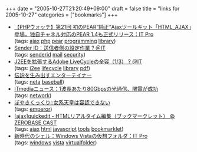 +++
date = "2005-10-27T21:20:49+09:00"
draft = false
title = "links for 2005-10-27"
categories = ["bookmarks"]
+++

<ul>
	<li>
		<div><a href="http://itpro.nikkeibp.co.jp/article/COLUMN/20051023/223253/?P=2">【PHPウォッチ】第21回 初のPEAR“純正”Ajaxツールキット「HTML_AJAX」登場，独自チャネル対応のPEAR 1.4も正式リリース：IT Pro</a></div>
		<div>(tags: <a href="http://del.icio.us/nobu666/ajax">ajax</a> <a href="http://del.icio.us/nobu666/php">php</a> <a href="http://del.icio.us/nobu666/pear">pear</a> <a href="http://del.icio.us/nobu666/programming">programming</a> <a href="http://del.icio.us/nobu666/library">library</a>)</div>
	</li>
	<li>
		<div><a href="http://www.atmarkit.co.jp/fsecurity/special/82senderid/sender101.html">Sender ID：送信者側の設定作業 ? ＠IT</a></div>
		<div>(tags: <a href="http://del.icio.us/nobu666/senderid">senderid</a> <a href="http://del.icio.us/nobu666/mail">mail</a> <a href="http://del.icio.us/nobu666/security">security</a>)</div>
	</li>
	<li>
		<div><a href="http://www.atmarkit.co.jp/fwcr/rensai/pdf02/pdf02_1.html">J2EEを拡張するAdobe LiveCycleの全容（1/3） ? ＠IT</a></div>
		<div>(tags: <a href="http://del.icio.us/nobu666/j2ee">j2ee</a> <a href="http://del.icio.us/nobu666/lifecycle">lifecycle</a> <a href="http://del.icio.us/nobu666/library">library</a> <a href="http://del.icio.us/nobu666/pdf">pdf</a>)</div>
	</li>
	<li>
		<div><a href="http://www.webmie.or.jp/~m-yama/col/columnnaga.htm">伝説を生み出すエンターテイナー</a></div>
		<div>(tags: <a href="http://del.icio.us/nobu666/neta">neta</a> <a href="http://del.icio.us/nobu666/baseball">baseball</a>)</div>
	</li>
	<li>
		<div><a href="http://www.itmedia.co.jp/news/articles/0510/26/news121.html">ITmediaニュース：1波長あたり80Gbpsの光通信、関電が成功</a></div>
		<div>(tags: <a href="http://del.icio.us/nobu666/network">network</a>)</div>
	</li>
	<li>
		<div><a href="http://kukkuri.jpn.org/boyakikukkuri/index.php?eid=191">ぼやきくっくり::女系天皇は容認できない</a></div>
		<div>(tags: <a href="http://del.icio.us/nobu666/emperor">emperor</a>)</div>
	</li>
	<li>
		<div><a href="http://zerobase.jp/blog/entry-275.html">[ajax]quickedit - HTMLリアルタイム編集（ブックマークレット） @ ZEROBASE CAST</a></div>
		<div>(tags: <a href="http://del.icio.us/nobu666/ajax">ajax</a> <a href="http://del.icio.us/nobu666/html">html</a> <a href="http://del.icio.us/nobu666/javascript">javascript</a> <a href="http://del.icio.us/nobu666/tools">tools</a> <a href="http://del.icio.us/nobu666/bookmarklet">bookmarklet</a>)</div>
	</li>
	<li>
		<div><a href="http://itpro.nikkeibp.co.jp/article/Windows/20051026/223486/">新時代のシェル：Windows Vistaの仮想フォルダ：IT Pro</a></div>
		<div>(tags: <a href="http://del.icio.us/nobu666/windows">windows</a> <a href="http://del.icio.us/nobu666/vista">vista</a> <a href="http://del.icio.us/nobu666/virtualfolder">virtualfolder</a>)</div>
	</li>
</ul>
